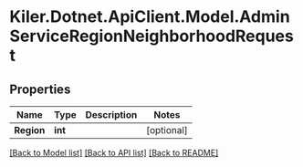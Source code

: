 # Kiler.Dotnet.ApiClient.Model.AdminServiceRegionNeighborhoodRequest

## Properties

Name | Type | Description | Notes
------------ | ------------- | ------------- | -------------
**Region** | **int** |  | [optional] 

[[Back to Model list]](../README.md#documentation-for-models) [[Back to API list]](../README.md#documentation-for-api-endpoints) [[Back to README]](../README.md)

